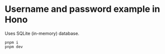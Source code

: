 # Username and password example in Hono

Uses SQLite (in-memory) database.

```
pnpm i
pnpm dev
```
